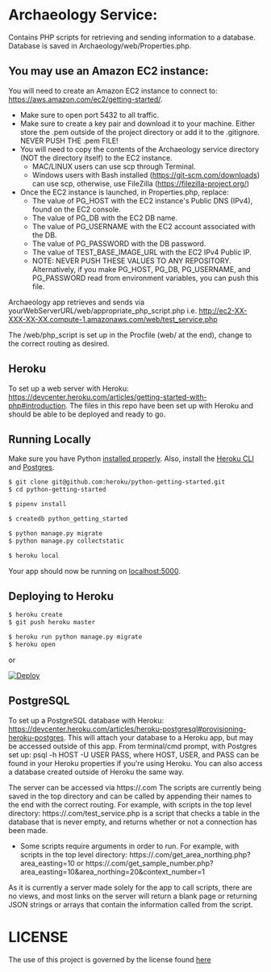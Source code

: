 # Archaeology Service:
Contains PHP scripts for retrieving and sending information to a database.
Database is saved in Archaeology/web/Properties.php.

## You may use an Amazon EC2 instance:
You will need to create an Amazon EC2 instance to connect to: https://aws.amazon.com/ec2/getting-started/.
- Make sure to open port 5432 to all traffic.
- Make sure to create a key pair and download it to your machine. Either store the .pem outside of the project directory or add it
	to the .gitignore. NEVER PUSH THE .pem FILE!
- You will need to copy the contents of the Archaeology service directory (NOT the directory itself) to the EC2 instance.
	- MAC/LINUX users can use scp through Terminal.
	- Windows users with Bash installed (https://git-scm.com/downloads) can use scp, otherwise, use FileZilla (https://filezilla-project.org/)
- Once the EC2 instance is launched, in Properties.php, replace:
	- The value of PG_HOST with the EC2 instance's Public DNS (IPv4), found on the EC2 console.
	- The value of PG_DB with the EC2 DB name.
	- The value of PG_USERNAME with the EC2 account associated with the DB.
	- The value of PG_PASSWORD with the DB password.
	- The value of TEST_BASE_IMAGE_URL with the EC2 IPv4 Public IP.
	- NOTE: NEVER PUSH THESE VALUES TO ANY REPOSITORY. Alternatively, if you make PG_HOST, PG_DB, PG_USERNAME, and PG_PASSWORD
		read from environment variables, you can push this file.

Archaeology app retrieves and sends via yourWebServerURL/web/appropriate_php_script.php
	i.e. http://ec2-XX-XXX-XX-XX.compute-1.amazonaws.com/web/test_service.php

The /web/php_script is set up in the Procfile (web/ at the end), change to the correct routing as desired.

## Heroku
To set up a web server with Heroku: https://devcenter.heroku.com/articles/getting-started-with-php#introduction.
The files in this repo have been set up with Heroku and should be able to be deployed and ready to go.

## Running Locally

Make sure you have Python [installed properly](http://install.python-guide.org). Also, install the [Heroku CLI](https://devcenter.heroku.com/articles/heroku-cli) and [Postgres](https://devcenter.heroku.com/articles/heroku-postgresql#local-setup).

```sh
$ git clone git@github.com:heroku/python-getting-started.git
$ cd python-getting-started

$ pipenv install

$ createdb python_getting_started

$ python manage.py migrate
$ python manage.py collectstatic

$ heroku local
```

Your app should now be running on [localhost:5000](http://localhost:5000/).

## Deploying to Heroku

```sh
$ heroku create
$ git push heroku master

$ heroku run python manage.py migrate
$ heroku open
```
or

[![Deploy](https://www.herokucdn.com/deploy/button.svg)](https://heroku.com/deploy)

## PostgreSQL
To set up a PostgreSQL database with Heroku: https://devcenter.heroku.com/articles/heroku-postgresql#provisioning-heroku-postgres.
This will attach your database to a Heroku app, but may be accessed outside of this app.
From terminal/cmd prompt, with Postgres set up: psql -h HOST -U USER PASS,
where HOST, USER, and PASS can be found in your Heroku properties if you're using Heroku.
You can also access a database created outside of Heroku the same way.

The server can be accessed via https://<serverURL>.com
The scripts are currently being saved in the top directory and can be called by appending their names to the end with the correct routing.
For example, with scripts in the top level directory: https://<serverURL>.com/test_service.php is a script that checks a table in the database that is never empty,
	and returns whether or not a connection has been made.
- Some scripts require arguments in order to run.
For example, with scripts in the top level directory: https://<serverURL>.com/get_area_northing.php?area_easting=10
or https://<serverURL>.com/get_sample_number.php?area_easting=10&area_northing=20&context_number=1

As it is currently a server made solely for the app to call scripts, there are no views, and most links on the server will return a blank page or returning JSON
	strings or arrays that contain the information called from the script.

# LICENSE

The use of this project is governed by the license found [here](https://github.com/anatolian/archaeology-object-data-collector-service/blob/master/LICENSE)